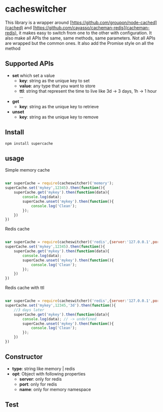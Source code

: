 cacheswitcher
==========

This library is a wrapper around [https://github.com/groupon/node-cached](cached) and [https://github.com/cayasso/cacheman-redis](cacheman-redis), it makes easy to switch from one to the other with configuration. It also make all APIs the same, same methods, same parameters. Not all APIs are wrapped but the common ones. It also add the Promise style on all the method

Supported APIs
--------------

* __set__ which set a value
    * __key__: string as the unique key to set
    * __value__: any type that you want to store
    * __ttl__: string that represent the time to live like 3d -> 3 days, 1h -> 1 hour ...
* __get__
    * __key__: string as the unique key to retrieve
* __unset__
    * __key__: string as the unique key to remove

Install
-------

```
npm install supercache
```

usage
-----

Simple memory cache
```javascript

var superCache = require(cacheswitcher)('memory');
superCache.set('mykey',12345).then(function(){
    superCache.get('mykey').then(function(data){
        console.log(data);
        superCache.unset('mykey').then(function(){
            console.log('Clean');
        });
    })
})

```

Redis cache
```javascript

var superCache = require(cacheswitcher)('redis',{server:'127.0.0.1',port:6379});
superCache.set('mykey',12345).then(function(){
    superCache.get('mykey').then(function(data){
        console.log(data);
        superCache.unset('mykey').then(function(){
            console.log('Clean');
        });
    })
})
```

Redis cache with ttl
```javascript

var superCache = require(cacheswitcher)('redis',{server:'127.0.0.1',port:6379});
superCache.set('mykey',12345,'3d').then(function(){
    //3 days later
    superCache.get('mykey').then(function(data){
        console.log(data); // -> undefined
        superCache.unset('mykey').then(function(){
            console.log('Clean');
        });
    })
})

```

Constructor
----------

* __type__: string like memory | redis
* __opt__: Object with following properties
    * __server__: only for redis
    * __port__: only for redis
    * __name__: only for memory namespace

Test
----

